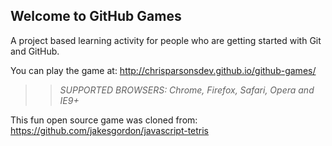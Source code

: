 ## Welcome to GitHub Games

A project based learning activity for people who are getting started with Git and GitHub.

You can play the game at: http://chrisparsonsdev.github.io/github-games/

>> _*SUPPORTED BROWSERS*: Chrome, Firefox, Safari, Opera and IE9+_

This fun open source game was cloned from: https://github.com/jakesgordon/javascript-tetris
